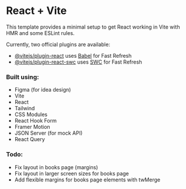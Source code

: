# React + Vite

This template provides a minimal setup to get React working in Vite with HMR and some ESLint rules.

Currently, two official plugins are available:

- [@vitejs/plugin-react](https://github.com/vitejs/vite-plugin-react/blob/main/packages/plugin-react/README.md) uses [Babel](https://babeljs.io/) for Fast Refresh
- [@vitejs/plugin-react-swc](https://github.com/vitejs/vite-plugin-react-swc) uses [SWC](https://swc.rs/) for Fast Refresh

### Built using:

- Figma (for idea design)
- Vite
- React
- Tailwind
- CSS Modules
- React Hook Form
- Framer Motion
- JSON Server (for mock API)
- React Query

### Todo:

- Fix layout in books page (margins)
- Fix layout in larger screen sizes for books page
- Add flexible margins for books page elements with twMerge

